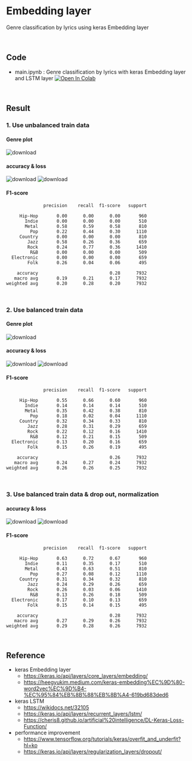 # Embedding layer
Genre classification by lyrics using keras Embedding layer   

</br>

## Code
- main.ipynb : Genre classification by lyrics with keras Embedding layer and LSTM layer [![Open In Colab](https://colab.research.google.com/assets/colab-badge.svg)](https://colab.research.google.com/drive/1L7IdtLYqZxobeXrN2xPqFfJWxrTbwgbc?usp=sharing)

</br>

## Result

### 1. Use unbalanced train data
#### Genre plot   
![download](https://user-images.githubusercontent.com/44018094/144588387-f4023473-e1d4-4752-a2c9-58ddc3a4f096.png)

#### accuracy & loss   
![download](https://user-images.githubusercontent.com/44018094/144588519-076f532b-a7cb-4edd-b065-076e19978aaa.png)
![download](https://user-images.githubusercontent.com/44018094/144588521-1415852f-f9e8-476a-b1ed-59464f9ddfb4.png)

#### F1-score
```
              precision    recall  f1-score   support

     Hip-Hop       0.00      0.00      0.00       960
       Indie       0.00      0.00      0.00       510
       Metal       0.58      0.59      0.58       810
         Pop       0.22      0.44      0.30      1110
     Country       0.00      0.00      0.00       810
        Jazz       0.58      0.26      0.36       659
        Rock       0.24      0.77      0.36      1410
         R&B       0.00      0.00      0.00       509
  Electronic       0.00      0.00      0.00       659
        Folk       0.26      0.04      0.06       495

    accuracy                           0.28      7932
   macro avg       0.19      0.21      0.17      7932
weighted avg       0.20      0.28      0.20      7932
```

</br>

### 2. Use balanced train data
#### Genre plot
![download](https://user-images.githubusercontent.com/44018094/144588782-0fc21653-605e-4395-bb4b-2df1db571644.png)

#### accuracy & loss   
![download](https://user-images.githubusercontent.com/44018094/144590178-cf4cebb8-ddb1-42e8-a754-cab7ba3f919b.png)
![download](https://user-images.githubusercontent.com/44018094/144590188-84a5b623-aaac-4e42-956c-953d6d2b3935.png)

#### F1-score
```
              precision    recall  f1-score   support

     Hip-Hop       0.55      0.66      0.60       960
       Indie       0.14      0.14      0.14       510
       Metal       0.35      0.42      0.38       810
         Pop       0.18      0.02      0.04      1110
     Country       0.32      0.34      0.33       810
        Jazz       0.28      0.31      0.29       659
        Rock       0.22      0.12      0.16      1410
         R&B       0.12      0.21      0.15       509
  Electronic       0.13      0.20      0.16       659
        Folk       0.15      0.26      0.19       495

    accuracy                           0.26      7932
   macro avg       0.24      0.27      0.24      7932
weighted avg       0.26      0.26      0.25      7932
```

</br>

### 3. Use balanced train data & drop out, normalization
#### accuracy & loss   
![download](https://user-images.githubusercontent.com/44018094/144589782-8897f892-8c21-4d77-9edb-e32e69621106.png)
![download](https://user-images.githubusercontent.com/44018094/144589786-8105527d-63f9-47db-ad3a-c3c560ae1abc.png)

#### F1-score
```
              precision    recall  f1-score   support

     Hip-Hop       0.63      0.72      0.67       960
       Indie       0.11      0.35      0.17       510
       Metal       0.43      0.63      0.51       810
         Pop       0.27      0.08      0.12      1110
     Country       0.31      0.34      0.32       810
        Jazz       0.24      0.29      0.26       659
        Rock       0.26      0.03      0.06      1410
         R&B       0.13      0.26      0.18       509
  Electronic       0.17      0.10      0.13       659
        Folk       0.15      0.14      0.15       495

    accuracy                           0.28      7932
   macro avg       0.27      0.29      0.26      7932
weighted avg       0.29      0.28      0.26      7932
```

</br>

## Reference
- keras Embedding layer
  - https://keras.io/api/layers/core_layers/embedding/
  - https://heegyukim.medium.com/keras-embedding%EC%9D%80-word2vec%EC%9D%B4-%EC%95%84%EB%8B%88%EB%8B%A4-619bd683ded6
- keras LSTM
  - https://wikidocs.net/32105
  - https://keras.io/api/layers/recurrent_layers/lstm/
  - https://cheris8.github.io/artificial%20intelligence/DL-Keras-Loss-Function/
- performance improvement
  - https://www.tensorflow.org/tutorials/keras/overfit_and_underfit?hl=ko
  - https://keras.io/api/layers/regularization_layers/dropout/

